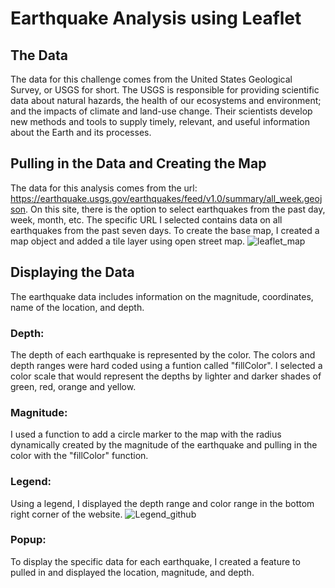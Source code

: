 # Earthquake Analysis using Leaflet

## The Data
The data for this challenge comes from the United States Geological Survey, or USGS for short. The USGS is responsible for providing scientific data about natural hazards, the health of our ecosystems and environment; and the impacts of climate and land-use change. Their scientists develop new methods and tools to supply timely, relevant, and useful information about the Earth and its processes. 

## Pulling in the Data and Creating the Map
The data for this analysis comes from the url: https://earthquake.usgs.gov/earthquakes/feed/v1.0/summary/all_week.geojson. On this site, there is the option to select earthquakes from the past day, week, month, etc. The specific URL I selected contains data on all earthquakes from the past seven days. To create the base map, I created a map object and added a tile layer using open street map. 
![leaflet_map](https://user-images.githubusercontent.com/74504885/122318764-3cee1280-cee5-11eb-9a68-50301f839c99.PNG)


## Displaying the Data
The earthquake data includes information on the magnitude, coordinates, name of the location, and depth. 

### Depth: 
The depth of each earthquake is represented by the color. The colors and depth ranges were hard coded using a funtion called "fillColor". I selected a color scale that would represent the depths by lighter and darker shades of green, red, orange and yellow. 
### Magnitude: 
I used a function to add a circle marker to the map with the radius dynamically created by the magnitude of the earthquake and pulling in the color with the "fillColor" function. 
### Legend:
Using a legend, I displayed the depth range and color range in the bottom right corner of the website. 
![Legend_github](https://user-images.githubusercontent.com/74504885/122318178-46c34600-cee4-11eb-969d-a248836f4010.PNG)

### Popup:
To display the specific data for each earthquake, I created a feature to pulled in and displayed the location, magnitude, and depth. 

